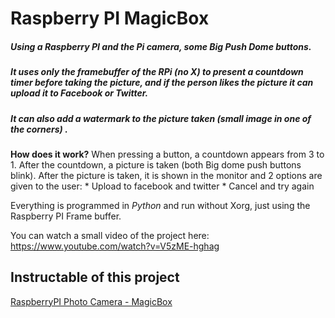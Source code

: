 # Raspberry PI MagicBox

##### Using a Raspberry PI and the Pi camera, some Big Push Dome buttons.
##### It uses only the framebuffer of the RPi (no X) to present a countdown timer before taking the picture, and if the person likes the picture it can upload it to Facebook or Twitter. 
##### It can also add a watermark to the picture taken (small image in one of the corners) . 

**How does it work?**
When pressing a button, a countdown appears from 3 to 1. After the countdown, a picture is taken (both Big dome push buttons blink). After the picture is taken, it is shown in the monitor and 2 options are given to the user:
	* Upload to facebook and twitter
	* Cancel and try again

Everything is programmed in *Python* and run without Xorg, just using the Raspberry PI Frame buffer. 

You can watch a small video of the project here: 
https://www.youtube.com/watch?v=V5zME-hghag


## Instructable of this project  
[RaspberryPI Photo Camera - MagicBox](https://www.instructables.com/id/RaspberryPI-Photo-Camera-MagicBox/)



